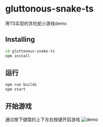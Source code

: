 # gluttonous-snake-ts
用TS实现的贪吃蛇小游戏demo

## Installing
```bash
cd gluttonous-snake-ts
npm install
```
## 运行
```bash
npm run builds
npm start
```
## 开始游戏
通过按下键盘的上下左右按键开启游戏
![demo](https://user-images.githubusercontent.com/74828263/142760745-849ff11b-c36f-4310-82ce-0f0e6ee1fa7a.png)
